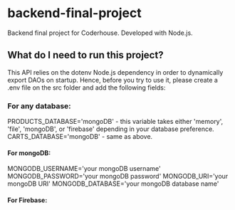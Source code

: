 # backend-final-project
Backend final project for Coderhouse. Developed with Node.js.

## What do I need to run this project?
This API relies on the dotenv Node.js dependency in order to dynamically export DAOs on startup. Hence, before you try to use it, please create a .env file on the src folder and add the following fields:

### For any database:
PRODUCTS_DATABASE='mongoDB' - this variable takes either 'memory', 'file', 'mongoDB', or 'firebase' depending in your database preference.
CARTS_DATABASE='mongoDB' - same as above.

#### For mongoDB:
MONGODB_USERNAME='your mongoDB username'
MONGODB_PASSWORD='your mongoDB password'
MONGODB_URI='your mongoDB URI'
MONGODB_DATABASE='your mongoDB database name'

#### For Firebase:
